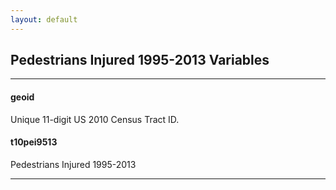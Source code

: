 ```yaml
---
layout: default
---
```


## Pedestrians Injured 1995-2013 Variables

---

#### **geoid**
Unique 11-digit US 2010 Census Tract ID.


#### **t10pei9513**
Pedestrians Injured 1995-2013

---

